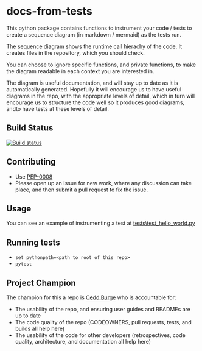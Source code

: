 # docs-from-tests

This python package contains functions to instrument your code / tests to create a sequence diagram (in markdown / mermaid) as the tests run.  

The sequence diagram shows the runtime call hierachy of the code. It creates files in the repository, which you should check. 

You can choose to ignore specific functions, and private functions, to make the diagram readable in each context you are interested in. 

The diagram is useful documentation, and will stay up to date as it is automatically generated. Hopefully it will encourage us to have useful diagrams in the repo, with the appropriate levels of detail, which in turn will encourage us to structure the code well so it produces good diagrams, andto  have tests at these levels of detail. 

## Build Status

[![Build status](https://ci.appveyor.com/api/projects/status/h22ya2rrsl8bc4pt?svg=true)](https://ci.appveyor.com/project/RESSoftwareTeam/docs-from-tests)

## Contributing

- Use [PEP-0008](https://www.python.org/dev/peps/pep-0008/)
- Please open up an Issue for new work, where any discussion can take place, and then submit a pull request to fix the issue.

## Usage

You can see an example of instrumenting a test at [tests\test_hello_world.py](tests\test_hello_world.py)

## Running tests

- `set pythonpath=<path to root of this repo>`
- `pytest`

## Project Champion

The champion for this a repo is [Cedd Burge](cedd.burge@res-group.com) who is accountable for:

- The usability of the repo, and ensuring user guides and READMEs are up to date
- The code quality of the repo (CODEOWNERS, pull requests, tests, and builds all help here)
- The usability of the code for other developers (retrospectives, code quality, architecture, 
and documentation all help here)